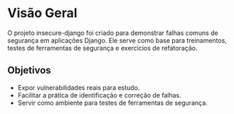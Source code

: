 # Visão Geral

O projeto insecure-django foi criado para demonstrar falhas comuns de segurança em aplicações Django. Ele serve como base para treinamentos, testes de ferramentas de segurança e exercícios de refatoração.

## Objetivos
- Expor vulnerabilidades reais para estudo.
- Facilitar a prática de identificação e correção de falhas.
- Servir como ambiente para testes de ferramentas de segurança.
